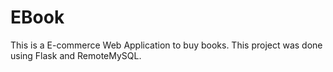 # EBook
This is a E-commerce Web Application to buy books. This project was done using Flask and RemoteMySQL. 
